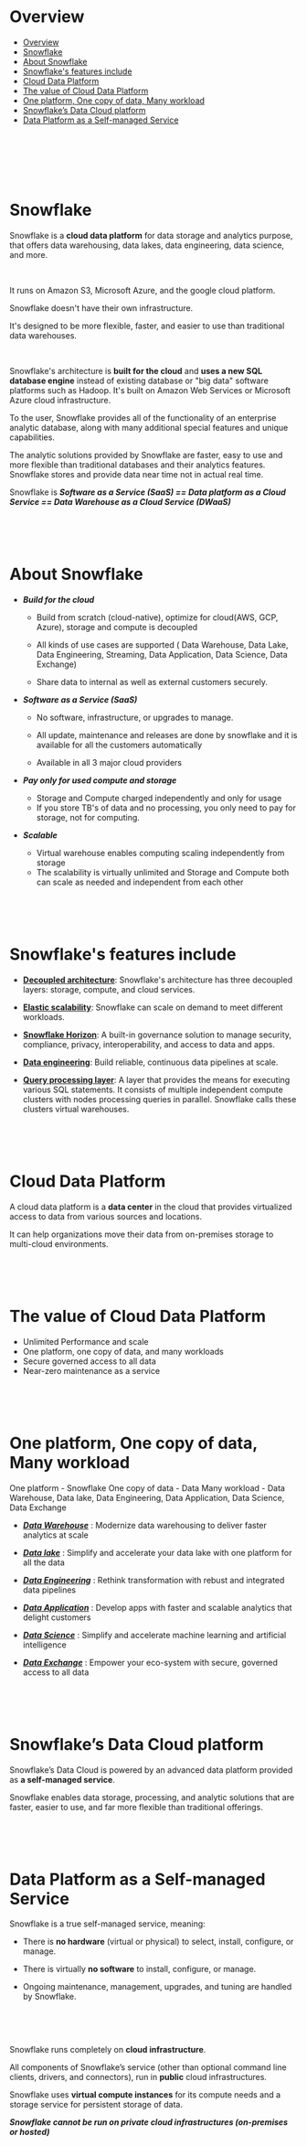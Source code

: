 # Overview

- [Overview](#overview)
- [Snowflake](#snowflake)
- [About Snowflake](#about-snowflake)
- [Snowflake's features include](#snowflakes-features-include)
- [Cloud Data Platform](#cloud-data-platform)
- [The value of Cloud Data Platform](#the-value-of-cloud-data-platform)
- [One platform, One copy of data, Many workload](#one-platform-one-copy-of-data-many-workload)
- [Snowflake’s Data Cloud platform](#snowflakes-data-cloud-platform)
- [Data Platform as a Self-managed Service](#data-platform-as-a-self-managed-service)

&nbsp;

&nbsp;

&nbsp;

# Snowflake

Snowflake is a **cloud data platform** for data storage and analytics purpose, that offers data warehousing, data lakes, data engineering, data science, and more.

&nbsp;

It runs on Amazon S3, Microsoft Azure, and the google cloud platform.

Snowflake doesn't have their own infrastructure.

It's designed to be more flexible, faster, and easier to use than traditional data warehouses.

&nbsp;

Snowflake's architecture is **built for the cloud** and **uses a new SQL database engine** instead of existing database or "big data" software platforms such as Hadoop. It's built on Amazon Web Services or Microsoft Azure cloud infrastructure.

To the user, Snowflake provides all of the functionality of an enterprise analytic database, along with many additional special features and unique capabilities.

The analytic solutions provided by Snowflake are faster, easy to use and more flexible than traditional databases and their analytics features. Snowflake stores and provide data near time not in actual real time.

Snowflake is **_Software as a Service (SaaS) == Data platform as a Cloud Service == Data Warehouse as a Cloud Service (DWaaS)_**

&nbsp;

&nbsp;

# About Snowflake

- **_Build for the cloud_**
  - Build from scratch (cloud-native), optimize for cloud(AWS, GCP, Azure), storage and compute is decoupled

  - All kinds of use cases are supported ( Data Warehouse, Data Lake, Data Engineering, Streaming, Data Application, Data Science, Data Exchange)

  - Share data to internal as well as external customers securely.

- **_Software as a Service (SaaS)_**
  - No software, infrastructure, or upgrades to manage.

  - All update, maintenance and releases are done by snowflake and it is available for all the customers automatically
  - Available in all 3 major cloud providers

- **_Pay only for used compute and storage_**
  - Storage and Compute charged independently and only for usage
  - If you store TB's of data and no processing, you only need to pay for storage, not for computing.

- **_Scalable_**
  - Virtual warehouse enables computing scaling independently from storage
  - The scalability is virtually unlimited and Storage and Compute both can scale as needed and independent from each other

&nbsp;

&nbsp;

# Snowflake's features include

- <u>**Decoupled architecture**</u>: Snowflake's architecture has three decoupled layers: storage, compute, and cloud services.

- <u>**Elastic scalability**</u>: Snowflake can scale on demand to meet different workloads.

- <u>**Snowflake Horizon**</u>: A built-in governance solution to manage security, compliance, privacy, interoperability, and access to data and apps.

- <u>**Data engineering**</u>: Build reliable, continuous data pipelines at scale.

- <u>**Query processing layer**</u>: A layer that provides the means for executing various SQL statements. It consists of multiple independent compute clusters with nodes processing queries in parallel. Snowflake calls these clusters virtual warehouses.

&nbsp;

&nbsp;

# Cloud Data Platform

A cloud data platform is a **data center** in the cloud that provides virtualized access to data from various sources and locations.

It can help organizations move their data from on-premises storage to multi-cloud environments.

&nbsp;

&nbsp;

# The value of Cloud Data Platform

- Unlimited Performance and scale
- One platform, one copy of data, and many workloads
- Secure governed access to all data
- Near-zero maintenance as a service

&nbsp;

&nbsp;

# One platform, One copy of data, Many workload

One platform - Snowflake
One copy of data - Data
Many workload - Data Warehouse, Data lake, Data Engineering, Data Application, Data Science, Data Exchange

- <u>**_Data Warehouse_**</u> : Modernize data warehousing to deliver faster analytics at scale
- <u>**_Data lake_**</u> : Simplify and accelerate your data lake with one platform for all the data
- <u>**_Data Engineering_**</u> : Rethink transformation with rebust and integrated data pipelines

- <u>**_Data Application_**</u> : Develop apps with faster and scalable analytics that delight customers

- <u>**_Data Science_**</u> : Simplify and accelerate machine learning and artificial intelligence

- <u>**_Data Exchange_**</u> : Empower your eco-system with secure, governed access to all data

&nbsp;

&nbsp;

# Snowflake’s Data Cloud platform

Snowflake’s Data Cloud is powered by an advanced data platform provided as **a self-managed service**.

Snowflake enables data storage, processing, and analytic solutions that are faster, easier to use, and far more flexible than traditional offerings.

&nbsp;

&nbsp;

# Data Platform as a Self-managed Service

Snowflake is a true self-managed service, meaning:

- There is **no hardware** (virtual or physical) to select, install, configure, or manage.

- There is virtually **no software** to install, configure, or manage.

- Ongoing maintenance, management, upgrades, and tuning are handled by Snowflake.

&nbsp;

&nbsp;

Snowflake runs completely on **cloud infrastructure**.

All components of Snowflake’s service (other than optional command line clients, drivers, and connectors), run in **public** cloud infrastructures.

Snowflake uses **virtual compute instances** for its compute needs and a storage service for persistent storage of data.

**_Snowflake cannot be run on private cloud infrastructures (on-premises or hosted)_**

&nbsp;

&nbsp;

&nbsp;
